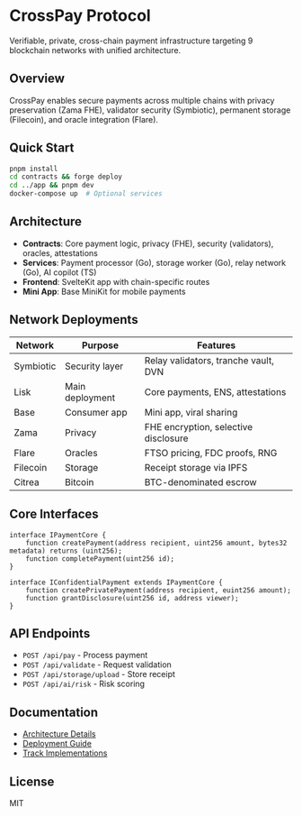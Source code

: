 # CrossPay Protocol

Verifiable, private, cross-chain payment infrastructure targeting 9 blockchain networks with unified architecture.

## Overview

CrossPay enables secure payments across multiple chains with privacy preservation (Zama FHE), validator security (Symbiotic), permanent storage (Filecoin), and oracle integration (Flare).

## Quick Start

```bash
pnpm install
cd contracts && forge deploy
cd ../app && pnpm dev
docker-compose up  # Optional services
```

## Architecture

- **Contracts**: Core payment logic, privacy (FHE), security (validators), oracles, attestations
- **Services**: Payment processor (Go), storage worker (Go), relay network (Go), AI copilot (TS)
- **Frontend**: SvelteKit app with chain-specific routes
- **Mini App**: Base MiniKit for mobile payments

## Network Deployments

| Network | Purpose | Features |
|---------|---------|----------|
| Symbiotic | Security layer | Relay validators, tranche vault, DVN |
| Lisk | Main deployment | Core payments, ENS, attestations |
| Base | Consumer app | Mini app, viral sharing |
| Zama | Privacy | FHE encryption, selective disclosure |
| Flare | Oracles | FTSO pricing, FDC proofs, RNG |
| Filecoin | Storage | Receipt storage via IPFS |
| Citrea | Bitcoin | BTC-denominated escrow |

## Core Interfaces

```solidity
interface IPaymentCore {
    function createPayment(address recipient, uint256 amount, bytes32 metadata) returns (uint256);
    function completePayment(uint256 id);
}

interface IConfidentialPayment extends IPaymentCore {
    function createPrivatePayment(address recipient, euint256 amount);
    function grantDisclosure(uint256 id, address viewer);
}
```

## API Endpoints

- `POST /api/pay` - Process payment
- `POST /api/validate` - Request validation
- `POST /api/storage/upload` - Store receipt
- `POST /api/ai/risk` - Risk scoring

## Documentation

- [Architecture Details](./docs/ARCHITECTURE.md)
- [Deployment Guide](./docs/DEPLOYMENT.md)
- [Track Implementations](./docs/DoD.md)

## License

MIT
